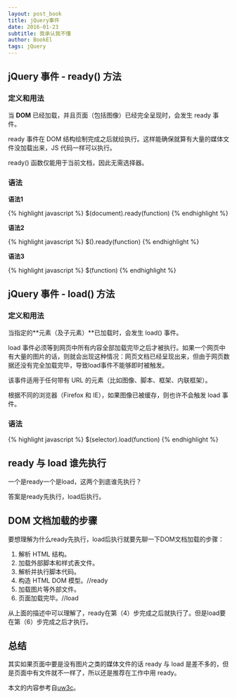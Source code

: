 ```yaml
---
layout: post_book
title: jQuery事件
date: 2016-01-23
subtitle: 我承认我不懂
author: BookEl
tags: jQuery
---
```


## jQuery 事件 - ready() 方法

### 定义和用法

当 **DOM** 已经加载，并且页面（包括图像）已经完全呈现时，会发生 ready 事件。

ready 事件在 DOM 结构绘制完成之后就绘执行。这样能确保就算有大量的媒体文件没加载出来，JS 代码一样可以执行。

ready() 函数仅能用于当前文档，因此无需选择器。

### 语法

**语法1**

{% highlight javascript %}
$(document).ready(function)
{% endhighlight %}

**语法2**

{% highlight javascript %}
$().ready(function)
{% endhighlight %}

**语法3**

{% highlight javascript %}
$(function)
{% endhighlight %}

## jQuery 事件 - load() 方法

### 定义和用法

当指定的**元素（及子元素）**已加载时，会发生 load() 事件。

load 事件必须等到网页中所有内容全部加载完毕之后才被执行。如果一个网页中有大量的图片的话，则就会出现这种情况：网页文档已经呈现出来，但由于网页数据还没有完全加载完毕，导致load事件不能够即时被触发。

该事件适用于任何带有 URL 的元素（比如图像、脚本、框架、内联框架）。

根据不同的浏览器（Firefox 和 IE），如果图像已被缓存，则也许不会触发 load 事件。

### 语法

{% highlight javascript %}
$(selector).load(function)
{% endhighlight %}

## ready 与 load 谁先执行

一个是ready一个是load，这两个到底谁先执行？

答案是ready先执行，load后执行。

## DOM 文档加载的步骤

要想理解为什么ready先执行，load后执行就要先聊一下DOM文档加载的步骤：

1. 解析 HTML 结构。
2. 加载外部脚本和样式表文件。
3. 解析并执行脚本代码。
4. 构造 HTML DOM 模型。//ready
5. 加载图片等外部文件。
6. 页面加载完毕。//load

从上面的描述中可以理解了，ready在第（4）步完成之后就执行了。但是load要在第（6）步完成之后才执行。

## 总结

其实如果页面中要是没有图片之类的媒体文件的话 ready 与 load 是差不多的，但是页面中有文件就不一样了，所以还是推荐在工作中用 ready。

本文的内容参考自<a href="http://www.uw3c.com/jsviews/js15.html" class="external-link" target="_blank">uw3c</a>。



